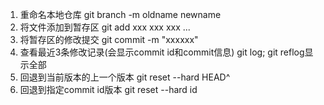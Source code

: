 1. 重命名本地仓库 git branch -m oldname newname
2. 将文件添加到暂存区 git add xxx xxx xxx ...
3. 将暂存区的修改提交 git commit -m "xxxxxx"
4. 查看最近3条修改记录(会显示commit id和commit信息) git log; git reflog显示全部
5. 回退到当前版本的上一个版本 git reset --hard HEAD^
6. 回退到指定commit id版本 git reset --hard id